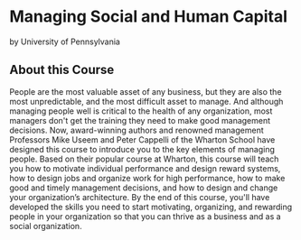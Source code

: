 # Managing Social and Human Capital
by University of Pennsylvania

## About this Course
People are the most valuable asset of any business, but they are also the most unpredictable, and the most difficult asset to manage. And although managing people well is critical to the health of any organization, most managers don't get the training they need to make good management decisions. Now, award-winning authors and renowned management Professors Mike Useem and Peter Cappelli of the Wharton School have designed this course to introduce you to the key elements of managing people. Based on their popular course at Wharton, this course will teach you how to motivate individual performance and design reward systems, how to design jobs and organize work for high performance, how to make good and timely management decisions, and how to design and change your organization’s architecture. By the end of this course, you'll have developed the skills you need to start motivating, organizing, and rewarding people in your organization so that you can thrive as a business and as a social organization.

